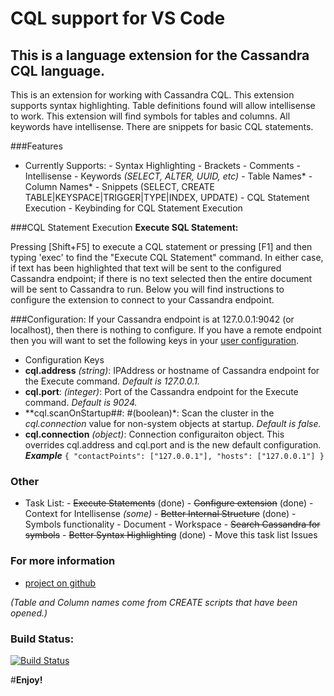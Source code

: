 # CQL support for VS Code 

## This is a language extension for the Cassandra CQL language. 

This is an extension for working with Cassandra CQL. This extension supports syntax highlighting. Table definitions found will allow intellisense to work. This extension will find symbols for tables and columns. All keywords have intellisense. There are snippets for basic CQL statements.

###Features
   - Currently Supports:
    - Syntax Highlighting
    - Brackets
    - Comments
    - Intellisense 
    - Keywords *(SELECT, ALTER, UUID, etc)*
    - Table Names* 
    - Column Names*
    - Snippets (SELECT, CREATE TABLE|KEYSPACE|TRIGGER|TYPE|INDEX, UPDATE)
    - CQL Statement Execution
    - Keybinding for CQL Statement Execution
 
###CQL Statement Execution
**Execute SQL Statement:**

Pressing [Shift+F5] to execute a CQL statement or pressing [F1] and then typing 'exec' to find the "Execute CQL Statement" command. In either case, if text has been highlighted that text will be sent to the configured Cassandra endpoint; if there is no text selected then the entire document will be sent to Cassandra to run. Below you will find instructions to configure the extension to connect to your Cassandra endpoint.  

###Configuration: 
If your Cassandra endpoint is at 127.0.0.1:9042 (or localhost), then there is nothing to configure. If you have a remote endpoint then you will want to set the following keys in your [user configuration](https://code.visualstudio.com/Docs/customization/userandworkspace).
- Configuration Keys
 - **cql.address** *(string)*: IPAddress or hostname of Cassandra endpoint for the Execute command. *Default is 127.0.0.1.*
 - **cql.port**: *(integer)*: Port of the Cassandra endpoint for the Execute command. *Default is 9024.*
 - **cql.scanOnStartup##: #(boolean)*: Scan the cluster in the *cql.connection* value for non-system objects at startup. *Default is false.*
 - **cql.connection** *(object)*: Connection configuraiton object. This overrides cql.address and cql.port and is the new default configuration. ***Example*** 
 `{
     "contactPoints": ["127.0.0.1"],
     "hosts": ["127.0.0.1"]
 }`

### Other
   - Task List:
    - ~~Execute Statements~~ (done)
    - ~~Configure extension~~ (done)
    - Context for Intellisense *(some)* 
    - ~~Better Internal Structure~~ (done)
    - Symbols functionality
    - Document
    - Workspace
    - ~~Search Cassandra for symbols~~
    - ~~Better Syntax Highlighting~~ (done)
    - Move this task list Issues


### For more information
* [project on github](https://github.com/lawrencekgrant/vscode-cql)

*(Table and Column names come from CREATE scripts that have been opened.)*

### Build Status:
[![Build Status](https://travis-ci.org/lawrencekgrant/vscode-cql.svg?branch=master)](https://travis-ci.org/lawrencekgrant/vscode-cql)

#**Enjoy!** 